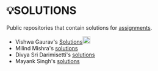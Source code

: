 # 💡SOLUTIONS

Public repositories that contain solutions for [assignments](https://github.com/kunal-kushwaha/DSA-Bootcamp-Java/tree/main/assignments).

- Vishwa Gaurav's [Solutions](https://github.com/VishwaGauravIn/Java-DSA-Solution)<img src="https://c.tenor.com/8McIGu0Tf_QAAAAj/fire-joypixels.gif" height="20px">
- Milind Mishra's [solutions](https://github.com/thatbeautifuldream/java-dsa-bootcamp)
- Divya Sri Darimisetti's [solutions](https://github.com/irsayvid/problem-attic)
- Mayank Singh's [solutions](https://github.com/mayankkuthar/DSA-with-JAVA)
